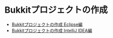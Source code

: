 # Bukkitプロジェクトの作成

- [Bukkitプロジェクトの作成 Eclipse編](https://e-craft.io/bukkit/development/tutorial/create-project-eclipse/)
- [Bukkitプロジェクトの作成 IntelliJ IDEA編](https://e-craft.io/bukkit/development/tutorial/create-project-idea/)
